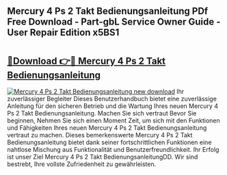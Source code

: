 ## Mercury 4 Ps 2 Takt Bedienungsanleitung PDf Free Download - Part-gbL Service Owner Guide - User Repair Edition x5BS1

# <h2><a href="http://df5q2qi.blite.top/?on=Mercury+4+Ps+2+Takt+Bedienungsanleitung">🔗Download 👉🔴 Mercury 4 Ps 2 Takt Bedienungsanleitung</a></h2>

[![Mercury 4 Ps 2 Takt Bedienungsanleitung new download](https://i.imgur.com/lujVjoI.png)](http://df5q2qi.blite.top/?on=Mercury+4+Ps+2+Takt+Bedienungsanleitung)
Ihr zuverlässiger Begleiter Dieses Benutzerhandbuch bietet eine zuverlässige Anleitung für den sicheren Betrieb und die Wartung Ihres neuen Mercury 4 Ps 2 Takt Bedienungsanleitung. Machen Sie sich vertraut Bevor Sie beginnen, Nehmen Sie sich einen Moment Zeit, um sich mit den Funktionen und Fähigkeiten Ihres neuen Mercury 4 Ps 2 Takt Bedienungsanleitung vertraut zu machen. Dieses bemerkenswerte Mercury 4 Ps 2 Takt Bedienungsanleitung bietet dank seiner fortschrittlichen Funktionen eine nahtlose Mischung aus Funktionalität und Benutzerfreundlichkeit. Ihr Erfolg ist unser Ziel Mercury 4 Ps 2 Takt BedienungsanleitungDD. Wir sind bestrebt, Ihre vollste Zufriedenheit zu gewährleisten.
